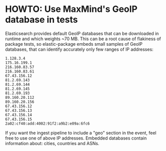 # HOWTO: Use MaxMind's GeoIP database in tests

Elasticsearch provides default GeoIP databases that can be downloaded in runtime and which weights ~70 MB. This can be
a root cause of flakiness of package tests, so elastic-package embeds small samples of GeoIP databases, that can identify
accurately only few ranges of IP addresses:

```
1.128.3.4
175.16.199.1
216.160.83.57
216.160.83.61
67.43.156.12
81.2.69.143
81.2.69.144
81.2.69.145
81.2.69.193
89.160.20.112
89.160.20.156
67.43.156.12
67.43.156.13
67.43.156.14
67.43.156.15
2a02:cf40:add:4002:91f2:a9b2:e09a:6fc6
```

If you want the ingest pipeline to include a "geo" section in the event, feel free to use one of above IP addresses.
Embedded databases contain information about: cities, countries and ASNs.